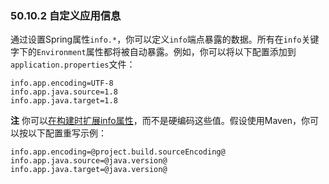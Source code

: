 ### 50.10.2 自定义应用信息

通过设置Spring属性`info.*`，你可以定义`info`端点暴露的数据。所有在`info`关键字下的`Environment`属性都将被自动暴露。例如，你可以将以下配置添加到`application.properties`文件：
```properties
info.app.encoding=UTF-8
info.app.java.source=1.8
info.app.java.target=1.8
```
**注** 你可以[在构建时扩展info属性](https://docs.spring.io/spring-boot/docs/2.0.0.RELEASE/reference/htmlsingle/#howto-automatic-expansion)，而不是硬编码这些值。假设使用Maven，你可以按以下配置重写示例：
```properties
info.app.encoding=@project.build.sourceEncoding@
info.app.java.source=@java.version@
info.app.java.target=@java.version@
```
